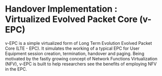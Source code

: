 # Handover Implementation : Virtualized Evolved Packet Core (v-EPC) 

v-EPC is a simple virtualized form of Long Term Evolution Evolved Packet Core (LTE - EPC). It simulates the working of a typical EPC for User Equipment session creation, termination, handover and paging. 
Being motivated by the fastly growing concept of Network Functions Virtualization (NFV), v-EPC is built to help researchers see the benefits of employing NFV in the EPC. 

